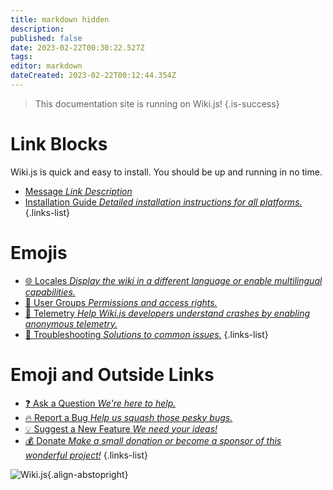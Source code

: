 ```yaml
---
title: markdown hidden
description: 
published: false
date: 2023-02-22T00:30:22.527Z
tags: 
editor: markdown
dateCreated: 2023-02-22T00:12:44.354Z
---
```




> This documentation site is running on Wiki.js!
{.is-success}

# Link Blocks

Wiki.js is quick and easy to install. You should be up and running in no time.

- [Message *Link Description*](/install/requirements)
- [Installation Guide *Detailed installation instructions for all platforms.*](/install)
{.links-list}



# Emojis

- [:globe_with_meridians: Locales *Display the wiki in a different language or enable multilingual capabilities.*](/locales)
- [:busts_in_silhouette: User Groups *Permissions and access rights.*](/groups)
- [:satellite: Telemetry *Help Wiki.js developers understand crashes by enabling anonymous telemetry.*](/telemetry)
- [:wrench: Troubleshooting *Solutions to common issues.*](/troubleshooting)
{.links-list}



# Emoji and Outside Links
- [:question: Ask a Question *We're here to help.*](https://github.com/Requarks/wiki/discussions)
- [:fire: Report a Bug *Help us squash those pesky bugs.*](https://github.com/Requarks/wiki/discussions)
- [:bulb: Suggest a New Feature *We need your ideas!*](https://requests.requarks.io/wiki)
- [:moneybag: Donate *Make a small donation or become a sponsor of this wonderful project!*](https://js.wiki/donate)
{.links-list}

![Wiki.js](https://static.requarks.io/logo/wikijs-butterfly.svg){.align-abstopright}